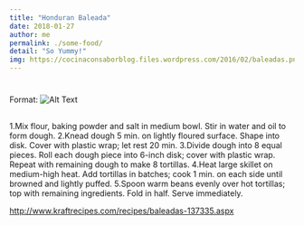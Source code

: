 ```yaml
---
title: "Honduran Baleada"
date: 2018-01-27
author: me
permalink: ./some-food/
detail: "So Yummy!"
img: https://cocinaconsaborblog.files.wordpress.com/2016/02/baleadas.png?w=413&h=245_
---
```




# <Honduran Baleada>
Format: ![Alt Text](http://www.kraftrecipes.com/recipes/baleadas-137335.aspx)

## <Recipe>
1.Mix flour, baking powder and salt in medium bowl. Stir in water and oil to form dough.
2.Knead dough 5 min. on lightly floured surface. Shape into disk. Cover with plastic wrap; let rest 20 min.
3.Divide dough into 8 equal pieces. Roll each dough piece into 6-inch disk; cover with plastic wrap. Repeat with remaining dough to make 8 tortillas.
4.Heat large skillet on medium-high heat. Add tortillas in batches; cook 1 min. on each side until browned and lightly puffed.
5.Spoon warm beans evenly over hot tortillas; top with remaining ingredients. Fold in half. Serve immediately. 

http://www.kraftrecipes.com/recipes/baleadas-137335.aspx
